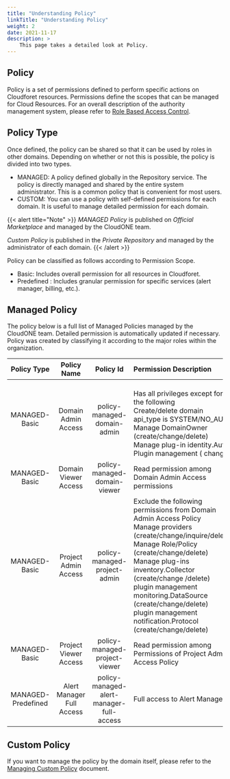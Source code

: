 ```yaml
---
title: "Understanding Policy"
linkTitle: "Understanding Policy"
weight: 2
date: 2021-11-17
description: >
    This page takes a detailed look at Policy. 
---
```



## Policy

Policy is a set of permissions defined to perform specific actions on Cloudforet resources.
Permissions define the scopes that can be managed for Cloud Resources.
For an overall description of the authority management system, please refer to [Role Based Access Control](/docs/concepts/identity/rbac/).


## Policy Type

Once defined, the policy can be shared so that it can be used by roles in other domains. Depending on whether or not this is possible, the policy is divided into two types.
- MANAGED: A policy defined globally in the Repository service. The policy is directly managed and shared by the entire system administrator. This is a common policy that is convenient for most users.
- CUSTOM: You can use a policy with self-defined permissions for each domain. It is useful to manage detailed permission for each domain.

{{< alert title="Note" >}}
*MANAGED Policy* is published on *Official Marketplace* and managed by the CloudONE team.

*Custom Policy* is published in the *Private Repository* and managed by the administrator of each domain.
{{< /alert >}}

Policy can be classified as follows according to Permission Scope.
- Basic: Includes overall permission for all resources in Cloudforet.
- Predefined : Includes granular permission for specific services (alert manager, billing, etc.).

## Managed Policy

The policy below is a full list of Managed Policies managed by the CloudONE team.
Detailed permission is automatically updated if necessary. Policy was created by classifying it according to the major roles within the organization.

|    Policy Type     |        Policy Name        |                Policy Id                 | Permission Description                                                                                                                                                                                                                                                                                                                                                         |                                                                           Reference                                                                           |
|:------------------:|:-------------------------:|:----------------------------------------:|:-------------------------------------------------------------------------------------------------------------------------------------------------------------------------------------------------------------------------------------------------------------------------------------------------------------------------------------------------------------------------------|:-------------------------------------------------------------------------------------------------------------------------------------------------------------:|
|   MANAGED-Basic    |    Domain Admin Access    |       policy-managed-domain-admin        | <br> Has all privileges except for the following <br> Create/delete domain <br> api_type is SYSTEM/NO_AUTH <br>Manage DomainOwner (create/change/delete) <br>Manage plug-in identity.Auth Plugin management ( change)                                                                                                                                                          |                [policy-managed-domain-admin](https://github.com/cloudforet-io/managed-policy/blob/master/basic_policy/domain_admin_policy.yml)                 |
|   MANAGED-Basic    |   Domain Viewer Access    |       policy-managed-domain-viewer       | Read permission among Domain Admin Access permissions                                                                                                                                                                                                                                                                                                                          |              [policy-managed-domain-viewer](https://github.com/cloudforet-io/managed-policy/blob/master/basic_policy/domain_readonly_policy.yml)               |
|   MANAGED-Basic    |   Project Admin Access    |       policy-managed-project-admin       | Exclude the following permissions from Domain Admin Access Policy <br> Manage providers (create/change/inquire/delete) <br> Manage Role/Policy (create/change/delete) <br> Manage plug-ins inventory.Collector (create/change /delete) <br> plugin management monitoring.DataSource (create/change/delete) <br> plugin management notification.Protocol (create/change/delete) |               [policy-managed-project-admin](https://github.com/cloudforet-io/managed-policy/blob/master/basic_policy/project_admin_policy.yml)                |
|   MANAGED-Basic    |   Project Viewer Access   |      policy-managed-project-viewer       | Read permission among Permissions of Project Admin Access Policy                                                                                                                                                                                                                                                                                                               |             [policy-managed-project-viewer](https://github.com/cloudforet-io/managed-policy/blob/master/basic_policy/project_readonly_policy.yml)              |
| MANAGED-Predefined | Alert Manager Full Access | policy-managed-alert-manager-full-access | Full access to Alert Manager                                                                                                                                                                                                                                                                                                                                                   | [policy-managed-alert-manager-full-access](https://github.com/cloudforet-io/managed-policy/blob/master/predefined-policy/alert_manager_full_access_policy.yml) |


## Custom Policy

If you want to manage the policy by the domain itself, please refer to the [Managing Custom Policy](/docs/guides_v1/advanced/spaceone_cli/managing_role_policy/) document. 



